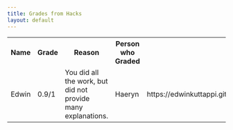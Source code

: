 ```yaml
---
title: Grades from Hacks
layout: default
---
```


<table>
  <tr>
    <th>Name</th>
    <th>Grade</th>
    <th>Reason</th>
    <th>Person who Graded</th>
    <th>Link</th>
  </tr>

  <tr>
    <td>Edwin</td>
    <td>0.9/1</td>
    <td>You did all the work, but did not provide many explanations.</td>
    <td>Haeryn</td>
    <td>https://edwinkuttappi.github.io/fastpage1/week14/tri2/2022/11/29/Section3&4.html</td>
  </tr>